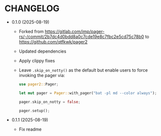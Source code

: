 # CHANGELOG

* 0.1.0 (2025-08-19)
    * Forked from <https://gitlab.com/imp/pager-rs/-/commit/2b7dc4d0bdd8a0c7cde19e8c7fbc2e5cd75c78b0> to <https://github.com/qtfkwk/pager2>
    * Updated dependencies
    * Apply clippy fixes
    * Leave `.skip_on_notty()` as the default but enable users to force invoking the pager via:

        ```rust
        use pager2::Pager;

        let mut pager = Pager::with_pager("bat -pl md --color always");

        pager.skip_on_notty = false;

        pager.setup();
        ```

* 0.1.1 (2025-08-19)
    * Fix readme


